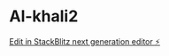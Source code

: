 # Al-khali2

[Edit in StackBlitz next generation editor ⚡️](https://stackblitz.com/~/github.com/Jebinho/Al-khali2)